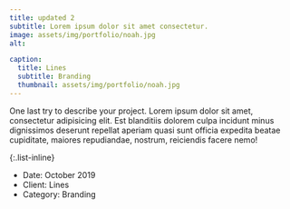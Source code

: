 ```yaml
---
title: updated 2
subtitle: Lorem ipsum dolor sit amet consectetur.
image: assets/img/portfolio/noah.jpg
alt:

caption:
  title: Lines
  subtitle: Branding
  thumbnail: assets/img/portfolio/noah.jpg
---
```

One last try to describe your project. Lorem ipsum dolor sit amet, consectetur adipisicing elit. Est blanditiis dolorem culpa incidunt minus dignissimos deserunt repellat aperiam quasi sunt officia expedita beatae cupiditate, maiores repudiandae, nostrum, reiciendis facere nemo!

{:.list-inline}
- Date: October 2019
- Client: Lines
- Category: Branding
